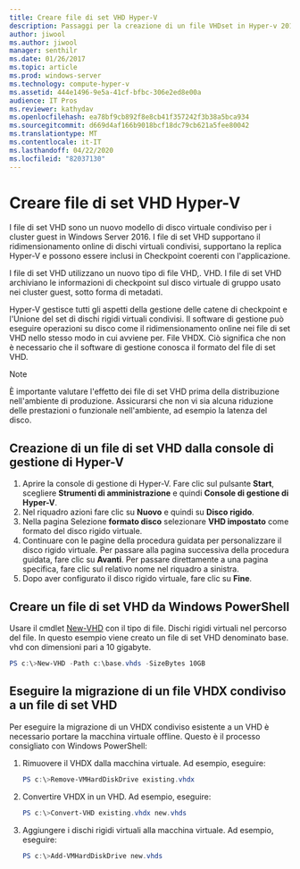 ```yaml
---
title: Creare file di set VHD Hyper-V
description: Passaggi per la creazione di un file VHDset in Hyper-v 2016
author: jiwool
ms.author: jiwool
manager: senthilr
ms.date: 01/26/2017
ms.topic: article
ms.prod: windows-server
ms.technology: compute-hyper-v
ms.assetid: 444e1496-9e5a-41cf-bfbc-306e2ed8e00a
audience: IT Pros
ms.reviewer: kathydav
ms.openlocfilehash: ea78bf9cb892f8e8cb41f357242f3b38a5bca934
ms.sourcegitcommit: d669d4af166b9018bcf18dc79cb621a5fee80042
ms.translationtype: MT
ms.contentlocale: it-IT
ms.lasthandoff: 04/22/2020
ms.locfileid: "82037130"
---
```

# <a name="create-hyper-v-vhd-set-files"></a>Creare file di set VHD Hyper-V
I file di set VHD sono un nuovo modello di disco virtuale condiviso per i cluster guest in Windows Server 2016. I file di set VHD supportano il ridimensionamento online di dischi virtuali condivisi, supportano la replica Hyper-V e possono essere inclusi in Checkpoint coerenti con l'applicazione. 

I file di set VHD utilizzano un nuovo tipo di file VHD,. VHD. I file di set VHD archiviano le informazioni di checkpoint sul disco virtuale di gruppo usato nei cluster guest, sotto forma di metadati.

Hyper-V gestisce tutti gli aspetti della gestione delle catene di checkpoint e l'Unione del set di dischi rigidi virtuali condivisi. Il software di gestione può eseguire operazioni su disco come il ridimensionamento online nei file di set VHD nello stesso modo in cui avviene per. File VHDX. Ciò significa che non è necessario che il software di gestione conosca il formato del file di set VHD.

> [!NOTE]  
> È importante valutare l'effetto dei file di set VHD prima della distribuzione nell'ambiente di produzione. Assicurarsi che non vi sia alcuna riduzione delle prestazioni o funzionale nell'ambiente, ad esempio la latenza del disco.

## <a name="create-a-vhd-set-file-from-hyper-v-manager"></a>Creazione di un file di set VHD dalla console di gestione di Hyper-V

1.  Aprire la console di gestione di Hyper-V. Fare clic sul pulsante **Start**, scegliere **Strumenti di amministrazione** e quindi **Console di gestione di Hyper-V**.
2.  Nel riquadro azioni fare clic su **Nuovo** e quindi su **Disco rigido**.
3.  Nella pagina Selezione **formato disco** selezionare **VHD impostato** come formato del disco rigido virtuale.
4.  Continuare con le pagine della procedura guidata per personalizzare il disco rigido virtuale. Per passare alla pagina successiva della procedura guidata, fare clic su **Avanti**. Per passare direttamente a una pagina specifica, fare clic sul relativo nome nel riquadro a sinistra.
5.  Dopo aver configurato il disco rigido virtuale, fare clic su **Fine**.

## <a name="create-a-vhd-set-file-from-windows-powershell"></a>Creare un file di set VHD da Windows PowerShell

Usare il cmdlet [New-VHD](https://technet.microsoft.com/library/hh848503.aspx) con il tipo di file. Dischi rigidi virtuali nel percorso del file. In questo esempio viene creato un file di set VHD denominato base. vhd con dimensioni pari a 10 gigabyte.

``` PowerShell
PS c:\>New-VHD -Path c:\base.vhds -SizeBytes 10GB
```

## <a name="migrate-a-shared-vhdx-file-to-a-vhd-set-file"></a>Eseguire la migrazione di un file VHDX condiviso a un file di set VHD

Per eseguire la migrazione di un VHDX condiviso esistente a un VHD è necessario portare la macchina virtuale offline. Questo è il processo consigliato con Windows PowerShell:

1. Rimuovere il VHDX dalla macchina virtuale. Ad esempio, eseguire: 
   ``` PowerShell
   PS c:\>Remove-VMHardDiskDrive existing.vhdx
   ```
  
2. Convertire VHDX in un VHD. Ad esempio, eseguire:
   ``` PowerShell
   PS c:\>Convert-VHD existing.vhdx new.vhds
   ```
  
3. Aggiungere i dischi rigidi virtuali alla macchina virtuale. Ad esempio, eseguire:
   ``` PowerShell
   PS c:\>Add-VMHardDiskDrive new.vhds
   ```
  



